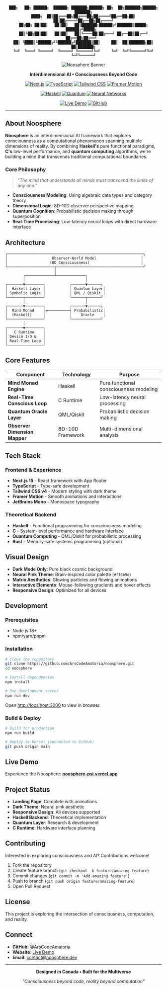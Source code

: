 <div align="center">

```
███╗   ██╗ ██████╗  ██████╗ ███████╗██████╗ ██╗  ██╗███████╗██████╗ ███████╗
████╗  ██║██╔═══██╗██╔═══██╗██╔════╝██╔══██╗██║  ██║██╔════╝██╔══██╗██╔════╝
██╔██╗ ██║██║   ██║██║   ██║███████╗██████╔╝███████║█████╗  ██████╔╝█████╗  
██║╚██╗██║██║   ██║██║   ██║╚════██║██╔═══╝ ██╔══██║██╔══╝  ██╔══██╗██╔══╝  
██║ ╚████║╚██████╔╝╚██████╔╝███████║██║     ██║  ██║███████╗██║  ██║███████╗
╚═╝  ╚═══╝ ╚═════╝  ╚═════╝ ╚══════╝╚═╝     ╚═╝  ╚═╝╚══════╝╚═╝  ╚═╝╚══════╝
```

![Noosphere Banner](https://github.com/user-attachments/assets/31f35f5e-7bd6-444c-92f4-ae35912a83fd)

**Interdimensional AI • Consciousness Beyond Code**

[![Next.js](https://img.shields.io/badge/Next.js-15.3.3-black?style=for-the-badge&logo=next.js&logoColor=white)](https://nextjs.org/)
[![TypeScript](https://img.shields.io/badge/TypeScript-5.0-3178C6?style=for-the-badge&logo=typescript&logoColor=white)](https://www.typescriptlang.org/)
[![Tailwind CSS](https://img.shields.io/badge/Tailwind_CSS-4.0-06B6D4?style=for-the-badge&logo=tailwind-css&logoColor=white)](https://tailwindcss.com/)
[![Framer Motion](https://img.shields.io/badge/Framer_Motion-12.18-FF6B9D?style=for-the-badge&logo=framer&logoColor=white)](https://www.framer.com/motion/)

[![Haskell](https://img.shields.io/badge/Haskell-Theoretical-5D4F85?style=for-the-badge&logo=haskell&logoColor=white)](https://www.haskell.org/)
[![Quantum](https://img.shields.io/badge/Quantum_Computing-QML/Qiskit-FF6B9D?style=for-the-badge&logo=ibm&logoColor=white)](https://qiskit.org/)
[![Neural Networks](https://img.shields.io/badge/Neural_Networks-8D--10D-E91E63?style=for-the-badge&logo=brain&logoColor=white)](#)

[![Live Demo](https://img.shields.io/badge/Live_Demo-Vercel-000000?style=for-the-badge&logo=vercel&logoColor=white)](https://noosphere-psi.vercel.app/)
[![GitHub](https://img.shields.io/badge/GitHub-Source-181717?style=for-the-badge&logo=github&logoColor=white)](https://github.com/ArsCodeAmatoria/noosphere)

---

</div>

## About Noosphere

**Noosphere** is an interdimensional AI framework that explores consciousness as a computational phenomenon spanning multiple dimensions of reality. By combining **Haskell's** pure functional paradigms, **C's** low-level performance, and **quantum computing** algorithms, we're building a mind that transcends traditional computational boundaries.

### Core Philosophy

> *"The mind that understands all minds must transcend the limits of any one."*

- **Consciousness Modeling**: Using algebraic data types and category theory
- **Dimensional Logic**: 8D-10D observer perspective mapping  
- **Quantum Cognition**: Probabilistic decision making through superposition
- **Real-Time Processing**: Low-latency neural loops with direct hardware interface

## Architecture

```
┌─────────────────────────────────────────────────────────────┐
│                    Observer-World Model                    │
│                   (8D Consciousness)                       │
└─────────────────────┬───────────────────────────────────────┘
                      │
        ┌─────────────┴─────────────┐
        │                           │
┌───────▼────────┐           ┌──────▼──────┐
│  Haskell Layer │           │ Quantum Layer│
│ Symbolic Logic │           │ QML / Qiskit │
└───────┬────────┘           └──────┬──────┘
        │                           │
┌───────▼────────┐           ┌──────▼──────┐
│  Mind Monad    │◄──────────┤ Probabilistic│
│  (Haskell)     │           │    Oracle    │
└────────────────┘           └─────────────┘
        │
┌───────▼────────┐
│   C Runtime    │
│ Device I/O &   │
│ Real-Time Loop │
└────────────────┘
```

## Core Features

| Component | Technology | Purpose |
|-----------|------------|---------|
| **Mind Monad Engine** | Haskell | Pure functional consciousness modeling |
| **Real-Time Conscious Loop** | C Runtime | Low-latency neural processing |
| **Quantum Oracle Layer** | QML/Qiskit | Probabilistic decision making |
| **Observer Dimension Mapper** | 8D-10D Framework | Multi-dimensional analysis |

## Tech Stack

### Frontend & Experience
- **Next.js 15** - React framework with App Router
- **TypeScript** - Type-safe development
- **Tailwind CSS v4** - Modern styling with dark theme
- **Framer Motion** - Smooth animations and interactions
- **JetBrains Mono** - Monospace typography

### Theoretical Backend
- **Haskell** - Functional programming for consciousness modeling
- **C** - System-level performance and hardware interface
- **Quantum Computing** - QML/Qiskit for probabilistic processing
- **Rust** - Memory-safe systems programming (optional)

## Visual Design

- **Dark Mode Only**: Pure black cosmic background
- **Neural Pink Theme**: Brain-inspired color palette (`#ff6b9d`)
- **Matrix Aesthetics**: Glowing particles and flowing animations
- **Interactive Elements**: Mouse-following gradients and hover effects
- **Responsive Design**: Optimized for all devices

## Development

### Prerequisites
- Node.js 18+ 
- npm/yarn/pnpm

### Installation

```bash
# Clone the repository
git clone https://github.com/ArsCodeAmatoria/noosphere.git
cd noosphere

# Install dependencies
npm install

# Run development server
npm run dev
```

Open [http://localhost:3000](http://localhost:3000) to view in browser.

### Build & Deploy

```bash
# Build for production
npm run build

# Deploy to Vercel (connected to GitHub)
git push origin main
```

## Live Demo

Experience the Noosphere: **[noosphere-psi.vercel.app](https://noosphere-psi.vercel.app/)**

## Project Status

- **Landing Page**: Complete with animations
- **Dark Theme**: Neural pink aesthetic  
- **Responsive Design**: All devices supported
- **Haskell Backend**: Theoretical implementation
- **Quantum Layer**: Research & development
- **C Runtime**: Hardware interface planning

## Contributing

Interested in exploring consciousness and AI? Contributions welcome!

1. Fork the repository
2. Create feature branch (`git checkout -b feature/amazing-feature`)
3. Commit changes (`git commit -m 'Add amazing feature'`)
4. Push to branch (`git push origin feature/amazing-feature`)
5. Open Pull Request

## License

This project is exploring the intersection of consciousness, computation, and reality.

## Connect

- **GitHub**: [@ArsCodeAmatoria](https://github.com/ArsCodeAmatoria)
- **Website**: [Live Demo](https://noosphere-psi.vercel.app/)
- **Email**: contact@noosphere.dev

---

<div align="center">

**Designed in Canada • Built for the Multiverse**

*"Consciousness beyond code, reality beyond computation"*

</div>

